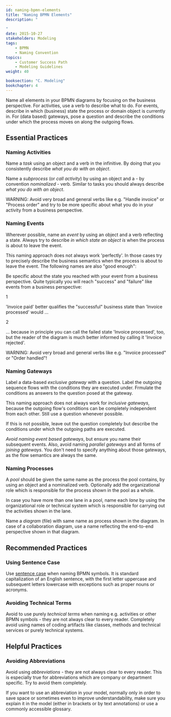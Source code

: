```yaml
---
id: naming-bpmn-elements
title: "Naming BPMN Elements"
description: "
    
"
date: 2015-10-27
stakeholders: Modeling
tags:
    - BPMN
    - Naming Convention
topics:
    - Customer Success Path
    - Modeling Guidelines
weight: 40

booksection: "C. Modeling"
bookchapter: 4
---
```


Name all elements in your BPMN diagrams by focusing on the business perspective. For activities, use a verb to describe what to do. For events, describe in which (business) state the process or domain object is currently in. For (data based) gateways, pose a question and describe the conditions under which the process moves on along the outgoing flows.

## Essential Practices

### Naming Activities

Name a *task* using an object and a verb in the infinitive. By doing that you consistently describe *what you do with an object*.

<div bpmn="naming-bpmn-elements-bpmn/task.bpmn" />

Name a *subprocess* (or *call activity*) by using an object and a - by convention *nominalized* - verb. Similar to tasks you should always describe *what you do with an object*.

<div bpmn="naming-bpmn-elements-bpmn/subprocess.bpmn" />

WARNING: Avoid very broad and general verbs like e.g. "Handle invoice" or "Process order" and try to be more specific about what you do in your activity from a business perspective.


### Naming Events

Wherever possible, name an *event* by using an object and a verb reflecting a state. Always try to describe *in which state an object is* when the process is about to leave the event.

<div bpmn="naming-bpmn-elements-bpmn/event.bpmn" />

This naming approach does not always work 'perfectly'. In those cases try to precisely describe the business semantics when the process is about to leave the event. The following names are also "good enough":

<div bpmn="naming-bpmn-elements-bpmn/event-alternative.bpmn" />

Be specific about the state you reached with your event from a business perspective. Quite typically you will reach "success" and "failure" like events from a business perspective:

<div bpmn="naming-bpmn-elements-bpmn/gateway.bpmn" callouts="invoice_paid, invoice_rejected" />

<span className="callout">1</span>

'Invoice paid' better qualifies the "successful" business state than 'Invoice processed' would ...

<span className="callout">2</span>

... because in principle you can call the failed state 'Invoice processed', too, but the reader of the diagram is much better informed by calling it 'Invoice rejected'.

WARNING: Avoid very broad and general verbs like e.g. "Invoice processed" or "Order handled"!



### Naming Gateways

Label a data-based *exclusive gateway* with a question. Label the outgoing sequence flows with the conditions they are executed under. Frmulate the conditions as answers to the question posed at the gateway.

<div bpmn="naming-bpmn-elements-bpmn/gateway.bpmn" />

This naming approach does not always work for *inclusive gateways*, because the outgoing flow's conditions can be completely independent from each other. Still use a question whenever possible.

<div bpmn="naming-bpmn-elements-bpmn/gateway-inclusive-with-question.bpmn" />

If this is not possible, leave out the question completely but describe the conditions under which the outgoing paths are executed.

<div bpmn="naming-bpmn-elements-bpmn/gateway-inclusive-without-question.bpmn" />

*Avoid naming event based gateways*, but ensure you name their subsequent events. Also, avoid naming *parallel gateways* and all forms of *joining gateways*. You don't need to specify anything about those gateways, as the flow semantics are always the same.



### Naming Processes

A *pool* should be given the same name as the process the pool contains, by using an object and a nominalized verb. Optionally add the organizational role which is responsible for the process shown in the pool as a whole.

<div bpmn="naming-bpmn-elements-bpmn/pool.bpmn" />

In case you have more than one lane in a pool, name each *lane* by using the organizational role or technical system which is responsible for carrying out the activities shown in the lane.

<div bpmn="naming-bpmn-elements-bpmn/lane.bpmn" />

Name a *diagram* (file) with same name as process shown in the diagram. In case of a collaboration diagram, use a name reflecting the end-to-end perspective shown in that diagram.


## Recommended Practices

### Using Sentence Case

Use [sentence case](https://en.wiktionary.org/wiki/sentence_case) when naming BPMN symbols. It is standard capitalization of an English sentence, with the first letter uppercase and subsequent letters lowercase with exceptions such as proper nouns or acronyms.

<div bpmn="naming-bpmn-elements-bpmn/lane.bpmn" />



### Avoiding Technical Terms

Avoid to use purely *technical terms* when naming e.g. activities or other BPMN symbols - they are not always clear to every reader. Completely avoid using names of coding artifacts like classes, methods and technical services or purely technical systems.



## Helpful Practices

### Avoiding Abbreviations

Avoid using *abbreviations* - they are not always clear to every reader. This is especially true for abbreviations which are company or department specific. Try to avoid them completely.

If you want to use an abbreviation in your model, normally only in order to save space or sometimes even to improve understandability, make sure you explain it in the model (either in brackets or by text annotations) or use a commonly accessible glossary.
